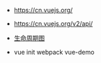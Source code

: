- https://cn.vuejs.org/
- https://cn.vuejs.org/v2/api/
- [生命周期图](https://cn.vuejs.org/v2/guide/instance.html#生命周期图示)

- vue init webpack vue-demo
